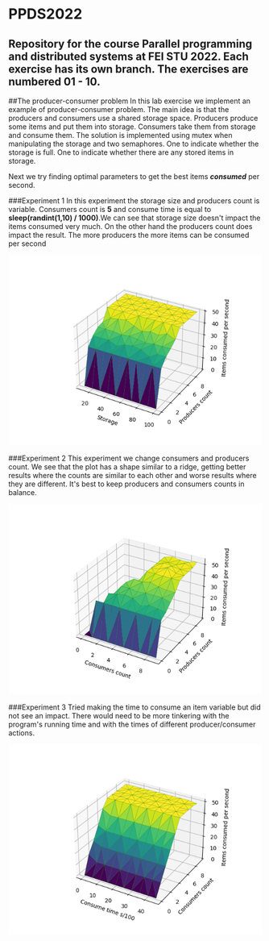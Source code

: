 # PPDS2022
Repository for the course Parallel programming and distributed systems at FEI STU 2022.
Each exercise has its own branch. The exercises are numbered 01 - 10.
---
##The producer-consumer problem
In this lab exercise we implement an example of producer-consumer problem.
The main idea is that the producers and consumers use a shared storage space. Producers 
produce some items and put them into storage. Consumers take them from storage
and consume them. The solution is implemented using mutex when manipulating the storage
and two semaphores. One to indicate whether the storage is full. One to indicate whether
there are any stored items in storage.

Next we try finding optimal parameters to get the 
best items ***consumed*** per second.

###Experiment 1
In this experiment the storage size and producers count is variable. Consumers count
is **5** and consume time is equal to **sleep(randint(1,10) / 1000)**.We can see
that storage size doesn't impact the items consumed very much. On the other hand
the producers count does impact the result. The more producers the more items can 
be consumed per second

![img_1.png](img_1.png)

###Experiment 2
This experiment we change consumers and producers count. We see that the plot
has a shape similar to a ridge, getting better results where the counts are similar to each
other and worse results where they are different. It's best to keep producers and 
consumers counts in balance.

![img.png](img.png)

###Experiment 3
Tried making the time to consume an item variable but did not 
see an impact. There would need to be more tinkering 
with the program's running time and with the times
of different producer/consumer actions.

![img_2.png](img_2.png)